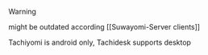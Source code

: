 > [!warning]
> might be outdated according [[Suwayomi-Server clients]]

Tachiyomi is android only, Tachidesk supports desktop